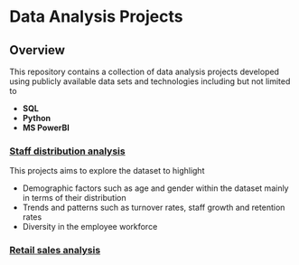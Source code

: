 # Data Analysis Projects
## Overview
This repository contains a collection of data analysis projects developed using publicly available data sets and technologies including but not limited to
- **SQL**
- **Python**
- **MS PowerBI**

### [Staff distribution analysis](https://github.com/aghee/data_analytics_projects/tree/main/staff-distribution-sql-powerbi)
This projects aims to explore the dataset to highlight
- Demographic factors such as age and gender within the dataset mainly in terms of their distribution
- Trends and patterns such as turnover rates, staff growth and retention rates
- Diversity in the employee workforce

### [Retail sales analysis]()
